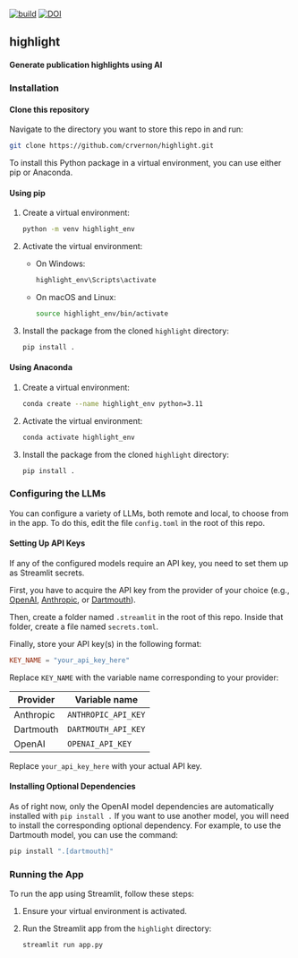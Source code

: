 [![build](https://github.com/crvernon/highlight/actions/workflows/build.yml/badge.svg)](https://github.com/crvernon/highlight/actions/workflows/build.yml)
[![DOI](https://zenodo.org/badge/632456925.svg)](https://zenodo.org/doi/10.5281/zenodo.13750915)


## highlight

#### Generate publication highlights using AI

### Installation

#### Clone this repository
Navigate to the directory you want to store this repo in and run:

```bash
git clone https://github.com/crvernon/highlight.git
```

To install this Python package in a virtual environment, you can use either pip or Anaconda.

#### Using pip

1. Create a virtual environment:
    ```bash
    python -m venv highlight_env
    ```

2. Activate the virtual environment:
    - On Windows:
        ```bash
        highlight_env\Scripts\activate
        ```
    - On macOS and Linux:
        ```bash
        source highlight_env/bin/activate
        ```

3. Install the package from the cloned `highlight` directory:
    ```bash
    pip install .
    ```

#### Using Anaconda

1. Create a virtual environment:
    ```bash
    conda create --name highlight_env python=3.11
    ```

2. Activate the virtual environment:
    ```bash
    conda activate highlight_env
    ```

3. Install the package from the cloned `highlight` directory:
    ```bash
    pip install .
    ```

### Configuring the LLMs
You can configure a variety of LLMs, both remote and local, to choose from in the app. To do this, edit the file `config.toml` in the root of this repo.

#### Setting Up API Keys
If any of the configured models require an API key, you need to set them up as Streamlit secrets.

First, you have to acquire the API key from the provider of your choice (e.g., [OpenAI](https://platform.openai.com/api-keys), [Anthropic](https://console.anthropic.com/settings/keys), or [Dartmouth](https://developer.dartmouth.edu/keys)).

Then, create a folder named `.streamlit` in the root of this repo. Inside that folder, create a file named `secrets.toml`.

Finally, store your API key(s) in the following format:

```toml
KEY_NAME = "your_api_key_here"
```

Replace `KEY_NAME` with the variable name corresponding to your provider:

| Provider    | Variable name       |
| --------    | -------             |
| Anthropic   | `ANTHROPIC_API_KEY` |
| Dartmouth   | `DARTMOUTH_API_KEY` |
| OpenAI      | `OPENAI_API_KEY`    |


Replace `your_api_key_here` with your actual API key.

#### Installing Optional Dependencies
As of right now, only the OpenAI model dependencies are automatically installed with `pip install .` If you want to use another model, you will need to install the corresponding optional dependency. For example, to use the Dartmouth model, you can use the command:
```bash
pip install ".[dartmouth]"
```

### Running the App

To run the app using Streamlit, follow these steps:

1. Ensure your virtual environment is activated.

2. Run the Streamlit app from the `highlight` directory:
    ```bash
    streamlit run app.py
    ```
